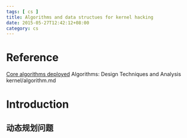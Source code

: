 ```yaml
---
tags: [ cs ] 
title: Algorithms and data structues for kernel hacking
date: 2015-05-27T12:42:12+08:00 
category: cs
---
```


# Reference
[Core algorithms deployed](http://cstheory.stackexchange.com/questions/19759/core-algorithms-deployed#)
Algorithms: Design Techniques and Analysis
kernel/algorithm.md
# Introduction 

## 动态规划问题
